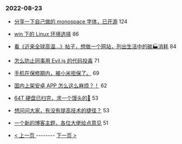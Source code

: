 ### 2022-08-23 
- [分享一下自己做的 monospace 字体，已开源](https://www.v2ex.com/t/874714) 124
- [win 下的 Linux 环境选择](https://www.v2ex.com/t/874664) 86
- [看《近来全球高温…》帖子，想做一个网站，列出生活中的碳🏭消耗](https://www.v2ex.com/t/874720) 84
- [怎么防止同事用 Evil.js 的代码投毒](https://www.v2ex.com/t/874717) 71
- [手机在保修期内，被小米拒保了。](https://www.v2ex.com/t/874761) 69
- [国内上架安卓 APP 怎么这么麻烦？！](https://www.v2ex.com/t/874776) 62
- [64T 硬盘已扫完，求一个馒头的💊](https://www.v2ex.com/t/874756) 53
- [想问问大家，有没有提高技术的捷径？](https://www.v2ex.com/t/874698) 53
- [一个新的博客主题，各位大佬给点意见](https://www.v2ex.com/t/874710) 51 

- [ < 上一页 ](https://github.com/able8/v2ex-hot-record/blob/master/2022-08-22.md) -------- [ 下一页 > ](https://github.com/able8/v2ex-hot-record/blob/master/2022-08-24.md)